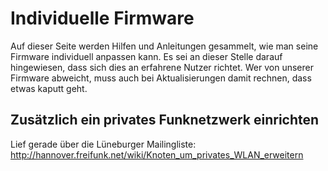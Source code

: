 # Individuelle Firmware

Auf dieser Seite werden Hilfen und Anleitungen gesammelt, wie man seine Firmware individuell anpassen kann. Es sei an dieser Stelle darauf hingewiesen, dass sich dies an erfahrene Nutzer richtet.
Wer von unserer Firmware abweicht, muss auch bei Aktualisierungen damit rechnen, dass etwas kaputt geht.

## Zusätzlich ein privates Funknetzwerk einrichten
Lief gerade über die Lüneburger Mailingliste:
http://hannover.freifunk.net/wiki/Knoten_um_privates_WLAN_erweitern 